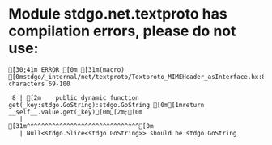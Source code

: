 # Module stdgo.net.textproto has compilation errors, please do not use:
```
[30;41m ERROR [0m [31m(macro) [0mstdgo/_internal/net/textproto/Textproto_MIMEHeader_asInterface.hx:8: characters 69-100

 8 | [2m    public dynamic function get(_key:stdgo.GoString):stdgo.GoString [0m[1mreturn __self__.value.get(_key)[0m[2m;[0m
   |                                                                     [31m^^^^^^^^^^^^^^^^^^^^^^^^^^^^^^^[0m
   | Null<stdgo.Slice<stdgo.GoString>> should be stdgo.GoString


```

